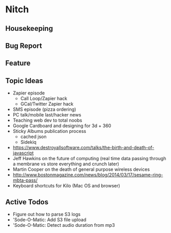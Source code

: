 Nitch
=====

## Housekeeping

## Bug Report

## Feature

## Topic Ideas

* Zapier episode
    * Call Loop/Zapier hack
    * GCal/Twitter Zapier hack
* SMS episode (pizza ordering)
* PC talk/mobile last/hacker news
* Teaching web dev to total noobs
* Google Cardboard and designing for 3d + 360
* Sticky Albums publication process
    * cached json
    * Sidekiq
* https://www.destroyallsoftware.com/talks/the-birth-and-death-of-javascript
* Jeff Hawkins on the future of computing (real time data passing through a membrane vs store everything and crunch later)
* Martin Cooper on the death of general purpose wireless devices
* http://www.bostonmagazine.com/news/blog/2014/03/17/sesame-ring-mbta-pass/
* Keyboard shortcuts for Kilo (Mac OS and browser)

## Active Todos

* Figure out how to parse S3 logs
* 'Sode-O-Matic: Add S3 file upload
* 'Sode-O-Matic: Detect audio duration from mp3

